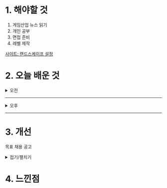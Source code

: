 

# 1. 해야할 것

1. 게임산업 뉴스 읽기 
2. 개인 공부  
3. 면접 준비
4. 레벨 제작

[사이트: 랜드스케이프 설정](https://ljhyunstory.tistory.com/182)


# 2. 오늘 배운 것

<details>
<summary>오전</summary>

## 오늘의 뉴스
### 
```

```


</details>

****

<details>
<summary>오후</summary>

## 레벨 디자인 설계
### 레벨 구조 잡기

</details>

****


# 3. 개선
목표 채용 공고

<details>
<summary>접기/펼치기</summary>

![image](https://github.com/user-attachments/assets/8ebd103b-2caf-4e9f-91ed-3d5cbf73937c)

[채용공고: 레벨디자이너](https://career.nexon.com/user/recruit/member/postDetail?joinCorp=NO&reNo=20250008&currentPage=0)


</details>



# 4. 느낀점



